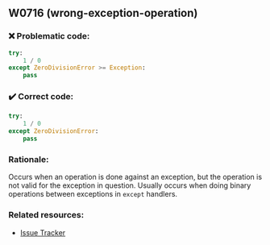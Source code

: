 ## W0716 (wrong-exception-operation)

### :x: Problematic code:

```python
try:
    1 / 0
except ZeroDivisionError >= Exception:
    pass
```

### :heavy_check_mark: Correct code:

```python
try:
    1 / 0
except ZeroDivisionError:
    pass
```

### Rationale:

Occurs when an operation is done against an exception, but the operation is not
valid for the exception in question. Usually occurs when doing binary
operations between exceptions in `except` handlers.

### Related resources:

- [Issue Tracker](https://github.com/PyCQA/pylint/issues?q=is%3Aissue+%22wrong-exception-operation%22+OR+%22W0716%22)
